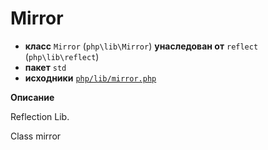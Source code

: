 # Mirror

- **класс** `Mirror` (`php\lib\Mirror`) **унаследован от** `reflect` (`php\lib\reflect`)
- **пакет** `std`
- **исходники** [`php/lib/mirror.php`](./src/main/resources/JPHP-INF/sdk/php/lib/mirror.php)

**Описание**

Reflection Lib.

Class mirror